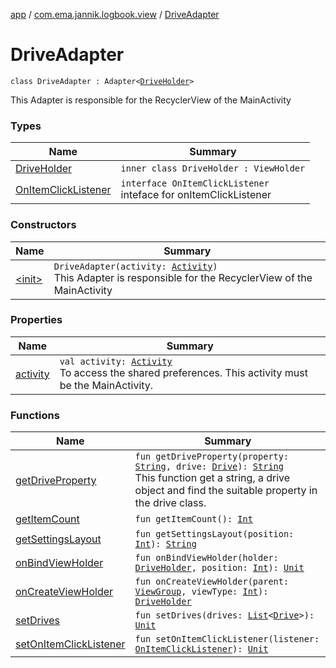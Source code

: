 [app](../../index.md) / [com.ema.jannik.logbook.view](../index.md) / [DriveAdapter](./index.md)

# DriveAdapter

`class DriveAdapter : Adapter<`[`DriveHolder`](-drive-holder/index.md)`>`

This Adapter is responsible for the RecyclerView of the MainActivity

### Types

| Name | Summary |
|---|---|
| [DriveHolder](-drive-holder/index.md) | `inner class DriveHolder : ViewHolder` |
| [OnItemClickListener](-on-item-click-listener/index.md) | `interface OnItemClickListener`<br>inteface for onItemClickListener |

### Constructors

| Name | Summary |
|---|---|
| [&lt;init&gt;](-init-.md) | `DriveAdapter(activity: `[`Activity`](https://developer.android.com/reference/android/app/Activity.html)`)`<br>This Adapter is responsible for the RecyclerView of the MainActivity |

### Properties

| Name | Summary |
|---|---|
| [activity](activity.md) | `val activity: `[`Activity`](https://developer.android.com/reference/android/app/Activity.html)<br>To access the shared preferences. This activity must be the MainActivity. |

### Functions

| Name | Summary |
|---|---|
| [getDriveProperty](get-drive-property.md) | `fun getDriveProperty(property: `[`String`](https://kotlinlang.org/api/latest/jvm/stdlib/kotlin/-string/index.html)`, drive: `[`Drive`](../../com.ema.jannik.logbook.model.database/-drive/index.md)`): `[`String`](https://kotlinlang.org/api/latest/jvm/stdlib/kotlin/-string/index.html)<br>This function get a string, a drive object and find the suitable property in the drive class. |
| [getItemCount](get-item-count.md) | `fun getItemCount(): `[`Int`](https://kotlinlang.org/api/latest/jvm/stdlib/kotlin/-int/index.html) |
| [getSettingsLayout](get-settings-layout.md) | `fun getSettingsLayout(position: `[`Int`](https://kotlinlang.org/api/latest/jvm/stdlib/kotlin/-int/index.html)`): `[`String`](https://kotlinlang.org/api/latest/jvm/stdlib/kotlin/-string/index.html) |
| [onBindViewHolder](on-bind-view-holder.md) | `fun onBindViewHolder(holder: `[`DriveHolder`](-drive-holder/index.md)`, position: `[`Int`](https://kotlinlang.org/api/latest/jvm/stdlib/kotlin/-int/index.html)`): `[`Unit`](https://kotlinlang.org/api/latest/jvm/stdlib/kotlin/-unit/index.html) |
| [onCreateViewHolder](on-create-view-holder.md) | `fun onCreateViewHolder(parent: `[`ViewGroup`](https://developer.android.com/reference/android/view/ViewGroup.html)`, viewType: `[`Int`](https://kotlinlang.org/api/latest/jvm/stdlib/kotlin/-int/index.html)`): `[`DriveHolder`](-drive-holder/index.md) |
| [setDrives](set-drives.md) | `fun setDrives(drives: `[`List`](https://kotlinlang.org/api/latest/jvm/stdlib/kotlin.collections/-list/index.html)`<`[`Drive`](../../com.ema.jannik.logbook.model.database/-drive/index.md)`>): `[`Unit`](https://kotlinlang.org/api/latest/jvm/stdlib/kotlin/-unit/index.html) |
| [setOnItemClickListener](set-on-item-click-listener.md) | `fun setOnItemClickListener(listener: `[`OnItemClickListener`](-on-item-click-listener/index.md)`): `[`Unit`](https://kotlinlang.org/api/latest/jvm/stdlib/kotlin/-unit/index.html) |
